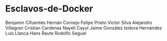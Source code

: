 # Esclavos-de-Docker

Benjamin Cifuentes
Hernán Cornejo
Felipe Prieto
Victor Silva
Alejandro Villagran
Cristian Cardenas
Nayeli Cayul
Jaime González
Isidora Hernández
Luis Llanca
Hans Raute
Rodolfo Seguel